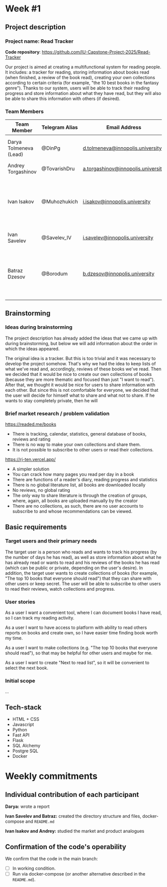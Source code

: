 # Week #1

## Project description

### Project name: Read Tracker

**Code repository**: https://github.com/IU-Capstone-Project-2025/Read-Tracker

Our project is aimed at creating a multifunctional system for reading people. 
It includes: a tracker for reading, 
storing information about books read (when finished, a review of the book read), 
creating your own collections according to certain criteria (for example, "the 10 best books in the fantasy genre"). 
Thanks to our system, users will be able to track their reading progress and store information about what they have read, but they will also be able to share this information with others (if desired).

### **Team Members**

| Team Member                             | Telegram Alias   | Email Address                      | Track                                       | Responsibilities                                                                                                      |
|-----------------------------------------|------------------|------------------------------------|---------------------------------------------|-----------------------------------------------------------------------------------------------------------------------|
| Darya Tolmeneva (Lead)                  | @DinPg           | d.tolmeneva@innopolis.university   | Fullstack                                   | Reports, tracker functionality and database design                                                                    | 
| Andrey Torgashinov                      | @TovarishDru     | a.torgashinov@innopolis.university | DevOps                                      | Docker, testing, CI/CD                                                                                                |
| Ivan Isakov                             | @Muhozhukich     | i.isakov@innopolis.university      | Backend                                     | Creating the functionality of collections and what you have read (the fact that you have read + a review of the book) |                           |
| Ivan Savelev                            | @Savelev_IV      | i.savelev@innopolis.university     | Frontend                                    | Creating the entire front-end of our service                                                                          |
| Batraz Dzesov                           | @Borodum         | b.dzesov@innopolis.university      | Backend                                     | Creating an opportunity to view information about other users, subscribe to users                                     |


## Brainstorming

### Ideas during brainstorming
The project description has already added the ideas that we came up with during brainstorming, but below we will add information about the order in which the ideas appeared.


The original idea is a tracker. But this is too trivial and it was necessary to develop the project somehow. 
That's why we had the idea to keep lists of what we've read and, accordingly, reviews of these books we've read. 
Then we decided that it would be nice to create our own collections of books (because they are more thematic and focused than just "I want to read"). 
After that, we thought it would be nice for users to share information with each other. 
But since this is not comfortable for everyone, we decided that the user will decide for himself what to share and what not to share. If he wants to stay completely private, then he will

### Brief market research / problem validation

https://readed.me/books
 - There is tracking, calendar, statistics, general database of books, reviews and rating
 - There is no way to make your own collections and share them.
 - It is not possible to subscribe to other users or read their collections.

   
https://rj-ten.vercel.app/
 - A simpler solution
 - You can crack how many pages you read per day in a book
 - There are functions of a reader's diary, reading progress and statistics
 - There is no global literature list, all books are downloaded locally
 - No reviews, no global rating
 - The only way to share literature is through the creation of groups, where, again, all books are uploaded manually by the creator
 - There are no collections, as such, there are no user accounts to subscribe to and whose recommendations can be viewed.


## Basic requirements

### Target users and their primary needs

The target user is a person who reads and wants to track his progress (by the number of days he has read), 
as well as store information about what he has already read or wants to read and his reviews of the books 
he has read (which can be public or private, depending on the user's desire). In addition, the target user
wants to create collections of books (for example, "The top 10 books that everyone should read") that they 
can share with other users or keep secret. The user will be able to subscribe to other users to read their reviews, watch collections and progress.

### User stories

As a user I want a convenient tool, where I can document books I have read, so I can track my reading activity.

As a user I want to have access to platform with ability to read others reports on books and create own, so I have easier time finding book worth my time.

As a user I want to make collections (e.g. "The top 10 books that everyone should read"), so that may be helpful for other users and maybe for me.

As a user I want to create "Next to read list", so it will be convenient to select the next book.

### Initial scope

*...*


## Tech-stack

- HTML + CSS
- Javascript
- Python
- Fast API
- Flask
- SQL Alchemy
- Postgre SQL
- Docker


# Weekly commitments

## Individual contribution of each participant
**Darya:** wrote a report


**Ivan Savelev and Batraz:** сreated the directory structure and files, docker-compose and `README.md`


**Ivan Isakov and Andrey:** studied the market and product analogues

## Confirmation of the code's operability

We confirm that the code in the main branch:
- [ ] In working condition.
- [ ] Run via docker-compose (or another alternative described in the `README.md`).
